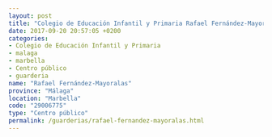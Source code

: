 ```yaml
---
layout: post
title: "Colegio de Educación Infantil y Primaria Rafael Fernández-Mayoralas"
date: 2017-09-20 20:57:05 +0200
categories:
- Colegio de Educación Infantil y Primaria
- malaga
- marbella
- Centro público
- guarderia
name: "Rafael Fernández-Mayoralas"
province: "Málaga"
location: "Marbella"
code: "29006775"
type: "Centro público"
permalink: /guarderias/rafael-fernandez-mayoralas.html
---
```


